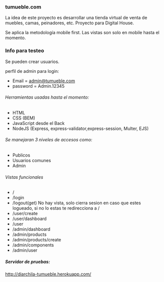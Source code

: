 ### tumueble.com 
La idea de este proyecto es desarrollar una tienda virtual de venta de muebles, camas, peinadores, etc.
Proyecto para Digital House.

Se aplica la metodología mobile first.
Las vistas son solo en mobile hasta el momento.

### Info para testeo
Se pueden crear usuarios.

perfil de admin para login:
- Email = admin@tumueble.com
- password = Admin.12345

###### Herramientas usadas hasta el momento:
- HTML
- CSS (BEM)
- JavaScript desde el Back
- NodeJS (Express, express-validator,express-session, Multer, EJS) 

###### Se manejaran 3 niveles de accesos como:
- Publicos
- Usuarios comunes
- Admin

###### Vistas funcionales
- /
- /login
- /logout(get) No hay vista, solo cierra sesion en caso que estes logueado, si no lo estas te redirecciona a /
- /user/create
- /user/dashboard
- /user
- /admin/dashboard
- /admin/products
- /admin/products/create
- /admin/components
- /admin/user

##### Servidor de pruebas:
http://diarchila-tumueble.herokuapp.com/
